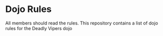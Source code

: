 Dojo Rules
==========
All members should read the rules.
This repository contains a list of dojo rules for the Deadly Vipers dojo

